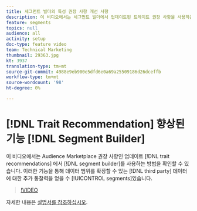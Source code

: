 ```yaml
---
title: 세그먼트 빌더의 특성 권장 사항 개선 사항
description: 이 비디오에서는 세그먼트 빌더에서 업데이트된 트레이트 권장 사항을 사용하는 방법(Audience Marketplace 권장 사항)을 확인할 수 있습니다. 이렇게 하면 세그먼트의 범위를 확장할 수 있는 타사 데이터에 대한 추가 통찰력을 얻을 수 있습니다.
feature: segments
topics: null
audience: all
activity: setup
doc-type: feature video
team: Technical Marketing
thumbnail: 29363.jpg
kt: 3937
translation-type: tm+mt
source-git-commit: 4988e9eb900e5dfd6e0a69a25509186d26dceffb
workflow-type: tm+mt
source-wordcount: '98'
ht-degree: 0%

---
```



# [!DNL Trait Recommendation] 향상된 기능 [!DNL Segment Builder]

이 비디오에서는 Audience Marketplace 권장 사항인 업데이트 [!DNL trait recommendations] 에서 [!DNL segment builder]를 사용하는 방법을 확인할 수 있습니다. 이러한 기능을 통해 데이터 범위를 확장할 수 있는 [!DNL third party] 데이터에 대한 추가 통찰력을 얻을 수 [!UICONTROL segments]있습니다.

>[!VIDEO](https://video.tv.adobe.com/v/29363/?quality=12)

자세한 내용은 [설명서를 참조하십시오](https://docs.adobe.com/help/en/audience-manager/user-guide/features/segments/trait-recommendations.html).
